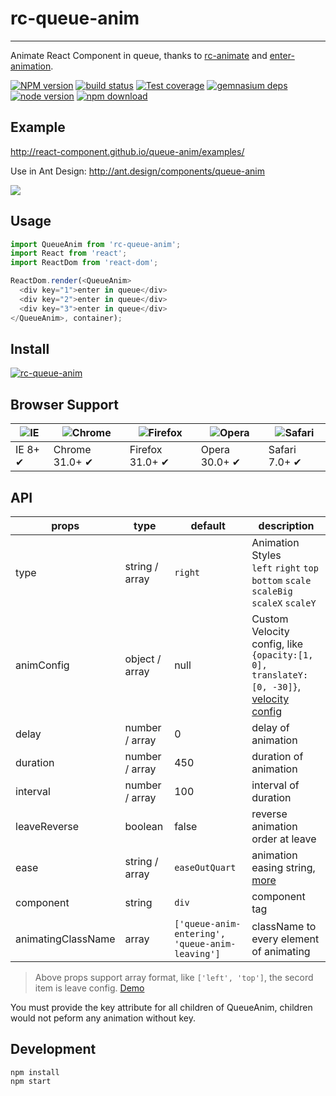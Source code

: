 # rc-queue-anim
---

Animate React Component in queue, thanks to [rc-animate](https://github.com/react-component/animate) and [enter-animation](https://github.com/ant-design/enter-animation).

[![NPM version][npm-image]][npm-url]
[![build status][travis-image]][travis-url]
[![Test coverage][coveralls-image]][coveralls-url]
[![gemnasium deps][gemnasium-image]][gemnasium-url]
[![node version][node-image]][node-url]
[![npm download][download-image]][download-url]

[npm-image]: http://img.shields.io/npm/v/rc-queue-anim.svg?style=flat-square
[npm-url]: http://npmjs.org/package/rc-queue-anim
[travis-image]: https://img.shields.io/travis/react-component/queue-anim.svg?style=flat-square
[travis-url]: https://travis-ci.org/react-component/queue-anim
[coveralls-image]: https://img.shields.io/coveralls/react-component/queue-anim.svg?style=flat-square
[coveralls-url]: https://coveralls.io/r/react-component/queue-anim?branch=master
[gemnasium-image]: http://img.shields.io/gemnasium/react-component/queue-anim.svg?style=flat-square
[gemnasium-url]: https://gemnasium.com/react-component/queue-anim
[node-image]: https://img.shields.io/badge/node.js-%3E=_0.10-green.svg?style=flat-square
[node-url]: http://nodejs.org/download/
[download-image]: https://img.shields.io/npm/dm/rc-queue-anim.svg?style=flat-square
[download-url]: https://npmjs.org/package/rc-queue-anim


## Example

http://react-component.github.io/queue-anim/examples/

Use in Ant Design: http://ant.design/components/queue-anim

![](https://t.alipayobjects.com/images/rmsweb/T12PliXjXgXXXXXXXX.gif)

## Usage

```js
import QueueAnim from 'rc-queue-anim';
import React from 'react';
import ReactDom from 'react-dom';

ReactDom.render(<QueueAnim>
  <div key="1">enter in queue</div>
  <div key="2">enter in queue</div>
  <div key="3">enter in queue</div>
</QueueAnim>, container);
```

## Install

[![rc-queue-anim](https://nodei.co/npm/rc-queue-anim.png)](https://npmjs.org/package/rc-queue-anim)

## Browser Support

|![IE](https://raw.github.com/alrra/browser-logos/master/internet-explorer/internet-explorer_48x48.png) | ![Chrome](https://raw.github.com/alrra/browser-logos/master/chrome/chrome_48x48.png) | ![Firefox](https://raw.github.com/alrra/browser-logos/master/firefox/firefox_48x48.png) | ![Opera](https://raw.github.com/alrra/browser-logos/master/opera/opera_48x48.png) | ![Safari](https://raw.github.com/alrra/browser-logos/master/safari/safari_48x48.png)|
| --- | --- | --- | --- | --- |
| IE 8+ ✔ | Chrome 31.0+ ✔ | Firefox 31.0+ ✔ | Opera 30.0+ ✔ | Safari 7.0+ ✔ |

## API

| props      | type           | default | description    |
|------------|----------------|---------|----------------|
| type       | string / array | `right` | Animation Styles <br/>`left` `right` `top` `bottom` `scale` `scaleBig` `scaleX` `scaleY`|
| animConfig | object / array | null    | Custom Velocity config, like `{opacity:[1, 0], translateY:[0, -30]}`, [velocity config](http://julian.com/research/velocity) |
| delay      | number / array | 0       | delay of animation |
| duration   | number / array | 450     | duration of animation  |
| interval   | number / array | 100      | interval of duration |
| leaveReverse | boolean      | false   | reverse animation order at leave |
| ease       | string / array | `easeOutQuart` | animation easing string, [more](http://julian.com/research/velocity/#easing) |
| component  | string | `div` | component tag |
| animatingClassName | array | `['queue-anim-entering', 'queue-anim-leaving']` | className to every element of animating |

> Above props support array format, like `['left', 'top']`, the secord item is leave config. [Demo](http://react-component.github.io/queue-anim/examples/enter-leave.html)

You must provide the key attribute for all children of QueueAnim, children would not peform any animation without key.

## Development

```
npm install
npm start
```
